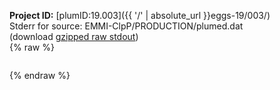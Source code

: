 **Project ID:** [plumID:19.003]({{ '/' | absolute_url }}eggs-19/003/)  
Stderr for source:  EMMI-ClpP/PRODUCTION/plumed.dat   
(download [gzipped raw stdout](plumed.dat.plumed_master.stdout.txt.gz))  
{% raw %}
<pre>
</pre>
{% endraw %}
